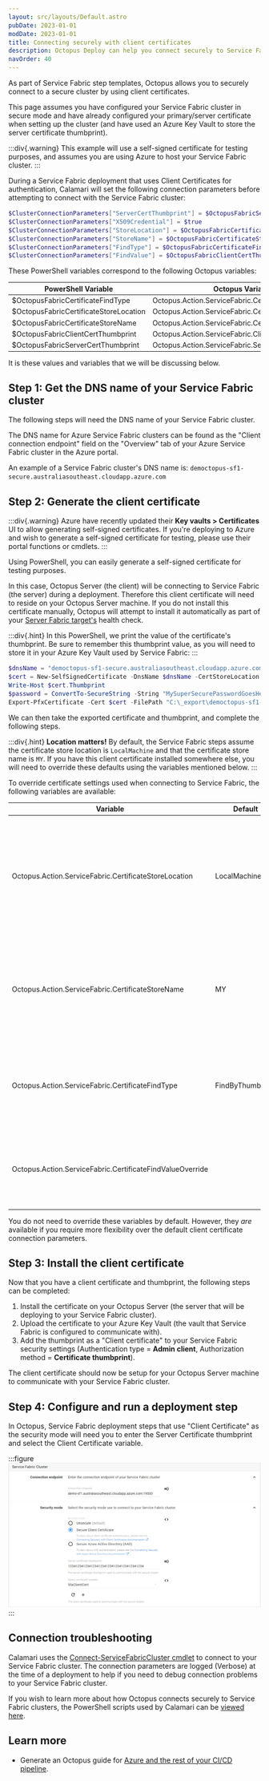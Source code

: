 ```yaml
---
layout: src/layouts/Default.astro
pubDate: 2023-01-01
modDate: 2023-01-01
title: Connecting securely with client certificates
description: Octopus Deploy can help you connect securely to Service Fabric clusters using Client Certificate authentication.
navOrder: 40
---
```


As part of Service Fabric step templates, Octopus allows you to securely connect to a secure cluster by using client certificates.

This page assumes you have configured your Service Fabric cluster in secure mode and have already configured your primary/server certificate when setting up the cluster (and have used an Azure Key Vault to store the server certificate thumbprint).

:::div{.warning}
This example will use a self-signed certificate for testing purposes, and assumes you are using Azure to host your Service Fabric cluster.
:::

During a Service Fabric deployment that uses Client Certificates for authentication, Calamari will set the following connection parameters before attempting to connect with the Service Fabric cluster:

```powershell
$ClusterConnectionParameters["ServerCertThumbprint"] = $OctopusFabricServerCertThumbprint
$ClusterConnectionParameters["X509Credential"] = $true
$ClusterConnectionParameters["StoreLocation"] = $OctopusFabricCertificateStoreLocation
$ClusterConnectionParameters["StoreName"] = $OctopusFabricCertificateStoreName
$ClusterConnectionParameters["FindType"] = $OctopusFabricCertificateFindType
$ClusterConnectionParameters["FindValue"] = $OctopusFabricClientCertThumbprint
```

These PowerShell variables correspond to the following Octopus variables:

| PowerShell Variable                    | Octopus Variable                                       |
| -------------------------------------- | ------------------------------------------------------ |
| $OctopusFabricCertificateFindType      | Octopus.Action.ServiceFabric.CertificateFindType       |
| $OctopusFabricCertificateStoreLocation | Octopus.Action.ServiceFabric.CertificateStoreLocation  |
| $OctopusFabricCertificateStoreName     | Octopus.Action.ServiceFabric.CertificateStoreName      |
| $OctopusFabricClientCertThumbprint     | Octopus.Action.ServiceFabric.ClientCertThumbprint      |
| $OctopusFabricServerCertThumbprint     | Octopus.Action.ServiceFabric.ServerCertThumbprint      |

It is these values and variables that we will be discussing below.

## Step 1: Get the DNS name of your Service Fabric cluster

The following steps will need the DNS name of your Service Fabric cluster.

The DNS name for Azure Service Fabric clusters can be found as the "Client connection endpoint" field on the "Overview" tab of your Azure Service Fabric cluster in the Azure portal.

An example of a Service Fabric cluster's DNS name is: `democtopus-sf1-secure.australiasoutheast.cloudapp.azure.com`

## Step 2: Generate the client certificate

:::div{.warning}
Azure have recently updated their **Key vaults > Certificates** UI to allow generating self-signed certificates. If you're deploying to Azure and wish to generate a self-signed certificate for testing, please use their portal functions or cmdlets.
:::

Using PowerShell, you can easily generate a self-signed certificate for testing purposes.

In this case, Octopus Server (the client) will be connecting to Service Fabric (the server) during a deployment. Therefore this client certificate will need to reside on your Octopus Server machine. If you do not install this certificate manually, Octopus will attempt to install it automatically as part of your [Server Fabric target's](/docs/infrastructure/deployment-targets/azure/service-fabric-cluster-targets) health check.

:::div{.hint}
In this PowerShell, we print the value of the certificate's thumbprint. Be sure to remember this thumbprint value, as you will need to store it in your Azure Key Vault used by Service Fabric:
:::

```powershell
$dnsName = "democtopus-sf1-secure.australiasoutheast.cloudapp.azure.com"
$cert = New-SelfSignedCertificate -DnsName $dnsName -CertStoreLocation "cert:\LocalMachine\My"
Write-Host $cert.Thumbprint
$password = ConvertTo-SecureString -String "MySuperSecurePasswordGoesHere" -Force -AsPlainText
Export-PfxCertificate -Cert $cert -FilePath "C:\_export\democtopus-sf1-secure-server-cert.pfx" -Password $password
```

We can then take the exported certificate and thumbprint, and complete the following steps.

:::div{.hint}
**Location matters!**
By default, the Service Fabric steps assume the certificate store location is `LocalMachine` and that the certificate store name is `MY`. If you have this client certificate installed somewhere else, you will need to override these defaults using the variables mentioned below.
:::

To override certificate settings used when connecting to Service Fabric, the following variables are available:

| Variable                                                  | Default          | Description                              |
| --------------------------------------------------------- | ---------------- | ---------------------------------------- |
| Octopus.Action.ServiceFabric.CertificateStoreLocation     | LocalMachine     | The store location that Octopus will pass as the 'StoreLocation' argument of the Service Fabric connection properties during a deployment (see the `StoreLocation` section of the [Connect-ServiceFabricCluster documentation](https://docs.microsoft.com/en-us/powershell/module/servicefabric/connect-servicefabriccluster))|
| Octopus.Action.ServiceFabric.CertificateStoreName         | MY               | The store name that Octopus will pass as the 'StoreName' argument of the Service Fabric connection properties during a deployment (see the `StoreName` section of the [Connect-ServiceFabricCluster documentation](https://docs.microsoft.com/en-us/powershell/module/servicefabric/connect-servicefabriccluster)) |
| Octopus.Action.ServiceFabric.CertificateFindType          | FindByThumbprint | The type of FindValue for searching certificates in the Azure certificate store (see the `FindType` section of the [Connect-ServiceFabricCluster documentation](https://docs.microsoft.com/en-us/powershell/module/servicefabric/connect-servicefabriccluster)) |
| Octopus.Action.ServiceFabric.CertificateFindValueOverride |                  | The FindValue for searching certificates in the Azure certificate store (see the `FindValue` section of the [Connect-ServiceFabricCluster documentation](https://docs.microsoft.com/en-us/powershell/module/servicefabric/connect-servicefabriccluster)) |

You do not need to override these variables by default. However, they _are_ available if you require more flexibility over the default client certificate connection parameters.

## Step 3: Install the client certificate

Now that you have a client certificate and thumbprint, the following steps can be completed:

1. Install the certificate on your Octopus Server (the server that will be deploying to your Service Fabric cluster).
2. Upload the certificate to your Azure Key Vault (the vault that Service Fabric is configured to communicate with).
3. Add the thumbprint as a "Client certificate" to your Service Fabric security settings (Authentication type = **Admin client**, Authorization method = **Certificate thumbprint**).

The client certificate should now be setup for your Octopus Server machine to communicate with your Service Fabric cluster.

## Step 4: Configure and run a deployment step

In Octopus, Service Fabric deployment steps that use "Client Certificate" as the security mode will need you to enter the Server Certificate thumbprint and select the Client Certificate variable.

:::figure
![](/docs/deployments/azure/service-fabric/connecting-securely-with-client-certificates/secure-client-certs-template-b.png "width=300")
:::

## Connection troubleshooting

Calamari uses the [Connect-ServiceFabricCluster cmdlet](https://docs.microsoft.com/en-us/powershell/module/servicefabric/connect-servicefabriccluster?view=azureservicefabricps) to connect to your Service Fabric cluster. The connection parameters are logged (Verbose) at the time of a deployment to help if you need to debug connection problems to your Service Fabric cluster.

If you wish to learn more about how Octopus connects securely to Service Fabric clusters, the PowerShell scripts used by Calamari can be [viewed here](https://github.com/OctopusDeploy/Sashimi.AzureServiceFabric/blob/main/source/Calamari/Scripts/AzureServiceFabricContext.ps1).

## Learn more

- Generate an Octopus guide for [Azure and the rest of your CI/CD pipeline](https://octopus.com/docs/guides?destination=Azure%20websites).
